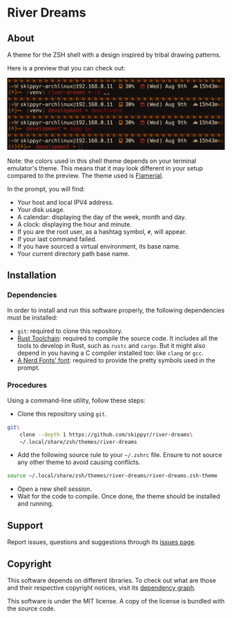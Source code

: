 # River Dreams

## About

A theme for the ZSH shell with a design inspired by tribal drawing patterns.

Here is a preview that you can check out:

![](preview.png)

Note: the colors used in this shell theme depends on your terminal emulator's theme. This means that it may look different in your setup compared to the preview. The theme used is [Flamerial](https://github.com/skippyr/flamerial).

In the prompt, you will find:

- Your host and local IPV4 address.
- Your disk usage.
- A calendar: displaying the day of the week, month and day.
- A clock: displaying the hour and minute.
- If you are the root user, as a hashtag symbol, `#`, will appear.
- If your last command failed.
- If you have sourced a virtual environment, its base name.
- Your current directory path base name.

## Installation

### Dependencies

In order to install and run this software properly, the following dependencies must be installed:

- `git`: required to clone this repository.
- [Rust Toolchain](https://www.rust-lang.org/tools/install): required to compile the source code. It includes all the tools to develop in Rust, such as `rustc` and `cargo`. But it might also depend in you having a C compiler installed too: like `clang` or `gcc`.
- [A Nerd Fonts' font](https://www.nerdfonts.com/font-downloads): required to provide the pretty symbols used in the prompt.

### Procedures

Using a command-line utility, follow these steps:

- Clone this repository using `git`.

```bash
git\
    clone --depth 1 https://github.com/skippyr/river-dreams\
    ~/.local/share/zsh/themes/river-dreams
```

- Add the following source rule to your `~/.zshrc` file. Ensure to not source any other theme to avoid causing conflicts.

```bash
source ~/.local/share/zsh/themes/river-dreams/river-dreams.zsh-theme
```

- Open a new shell session.
- Wait for the code to compile. Once done, the theme should be installed and running.

## Support

Report issues, questions and suggestions through its [issues page](https://github.com/skippyr/river-dreams/issues).

## Copyright

This software depends on different libraries. To check out what are those and their respective copyright notices, visit its [dependency graph](https://github.com/skippyr/river-dreams/network/dependencies).

This software is under the MIT license. A copy of the license is bundled with the source code.
